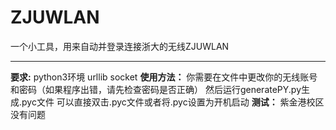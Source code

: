 # ZJUWLAN
一个小工具，用来自动并登录连接浙大的无线ZJUWLAN 

---

**要求:**
python3环境 urllib socket
**使用方法：**
你需要在文件中更改你的无线账号和密码（如果程序出错，请先检查密码是否正确）
然后运行generatePY.py生成.pyc文件
可以直接双击.pyc文件或者将.pyc设置为开机启动
**测试：**
紫金港校区没有问题
